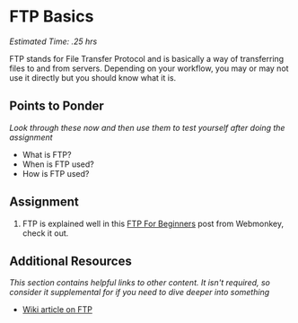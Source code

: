# FTP Basics
*Estimated Time: .25 hrs*

FTP stands for File Transfer Protocol and is basically a way of transferring files to and from servers.  Depending on your workflow, you may or may not use it directly but you should know what it is.

## Points to Ponder

*Look through these now and then use them to test yourself after doing the assignment*

* What is FTP?
* When is FTP used?
* How is FTP used?

## Assignment

1. FTP is explained well in this [FTP For Beginners](http://www.webmonkey.com/2010/02/ftp_for_beginners/) post from Webmonkey, check it out.

## Additional Resources

*This section contains helpful links to other content. It isn't required, so consider it supplemental for if you need to dive deeper into something*


* [Wiki article on FTP](http://en.wikipedia.org/wiki/File_Transfer_Protocol)